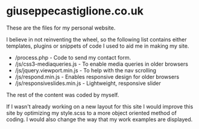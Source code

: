 giuseppecastiglione.co.uk
=========================

<p>These are the files for my personal website.</p>

<p>I believe in not reinventing the wheel, so the following list contains either
templates, plugins or snippets of code I used to aid me in making my site.</p>
<ul>
<li>/process.php - Code to send my contact form.
<li>/js/css3-mediaqueries.js - To enable media queries in older browsers</li>
<li>/js/jquery.viewport.min.js - To help with the nav scrolling</li>
<li>/js/respond.min.js - Enables responsive design for older browsers</li>
<li>/js/responsiveslides.min.js - Lightweight, responsive slider</li>
</ul>

<p>The rest of the content was coded by myself.</p>

<p>If I wasn't already working on a new layout for this site I would improve this site by optimizing my style.scss to a more object oriented method of coding. I would also change the way that my work examples are displayed.</p>
